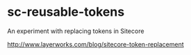 # sc-reusable-tokens
An experiment with replacing tokens in Sitecore

http://www.layerworks.com/blog/sitecore-token-replacement
